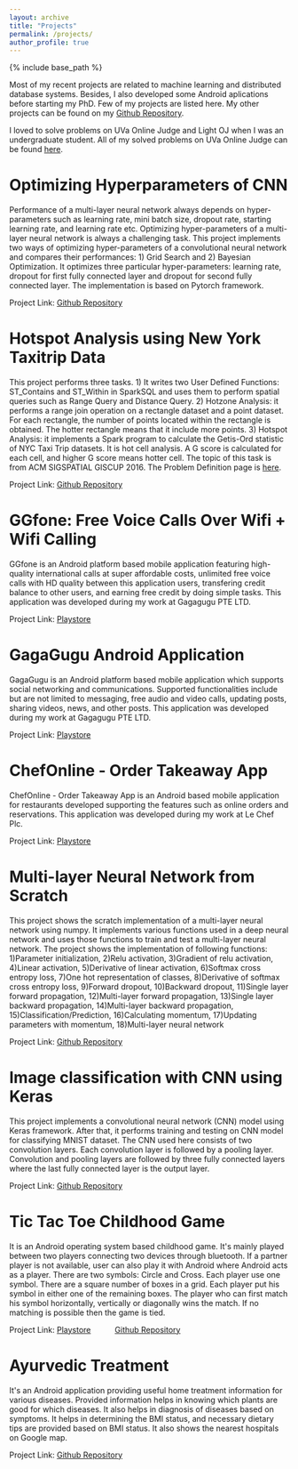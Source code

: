 ```yaml
---
layout: archive
title: "Projects"
permalink: /projects/
author_profile: true
---
```


{% include base_path %}

Most of my recent projects are related to machine learning and distributed database systems. Besides, I also developed some Android aplications before starting my PhD. Few of my projects are listed here. My other projects can be found on my [Github Repository](https://github.com/kanchanchy).

I loved to solve problems on UVa Online Judge and Light OJ when I was an undergraduate student. All of my solved problems on UVa Online Judge can be found [here](https://onlinejudge.org/index.php?option=com_onlinejudge&Itemid=20&page=show_authorstats&userid=77454). 

Optimizing Hyperparameters of CNN
======
Performance of a multi-layer neural network always depends on hyper-parameters such as learning rate, mini batch size, dropout rate, starting learning rate, and learning rate etc. Optimizing hyper-parameters of a multi-layer neural network is always a challenging task. This project implements two ways of optimizing hyper-parameters of a convolutional neural network and compares their performances: 1) Grid Search and 2) Bayesian Optimization. It optimizes three particular hyper-parameters: learning rate, dropout for first fully connected layer and dropout for second fully connected layer. The implementation is based on Pytorch framework.

Project Link: [Github Repository](https://github.com/kanchanchy/Optimizing-Hyperparameters-CNN)

Hotspot Analysis using New York Taxitrip Data
======
This project performs three tasks. 1) It writes two User Defined Functions: ST_Contains and ST_Within in SparkSQL and uses them to perform spatial queries such as Range Query and Distance Query. 2) Hotzone Analysis: it performs a range join operation on a rectangle dataset and a point dataset. For each rectangle, the number of points located within the rectangle is obtained. The hotter rectangle means that it include more points. 3) Hotspot Analysis: it implements a Spark program to calculate the Getis-Ord statistic of NYC Taxi Trip datasets. It is hot cell analysis. A G score is calculated for each cell, and higher G score means hotter cell. The topic of this task is from ACM SIGSPATIAL GISCUP 2016. The Problem Definition page is [here](http://sigspatial2016.sigspatial.org/giscup2016/problem).

Project Link: [Github Repository](https://github.com/kanchanchy/Hotspot-Analysis-Taxitrip-Data)

GGfone: Free Voice Calls Over Wifi + Wifi Calling
======
GGfone is an Android platform based mobile application featuring high-quality international calls at super affordable costs, unlimited free voice calls with HD quality between this application users, transfering credit balance to other users, and earning free credit by doing simple tasks. This application was developed during my work at Gagagugu PTE LTD.

Project Link: [Playstore](https://play.google.com/store/apps/details?id=com.gagagugu.ggfone)

GagaGugu Android Application
======
GagaGugu is an Android platform based mobile application which supports social networking and communications. Supported functionalities include but are not limited to messaging, free audio and video calls, updating posts, sharing videos, news, and other posts. This application was developed during my work at Gagagugu PTE LTD.

Project Link: [Playstore](https://play.google.com/store/apps/details?id=com.gagagugu.connect)

ChefOnline - Order Takeaway App
======
ChefOnline - Order Takeaway App is an Android based mobile application for restaurants developed supporting the features such as online orders and reservations. This application was developed during my work at Le Chef Plc.

Project Link: [Playstore](https://play.google.com/store/apps/details?id=com.chefonline.chefonline)

Multi-layer Neural Network from Scratch
======
This project shows the scratch implementation of a multi-layer neural network using numpy. It implements various functions used in a deep neural network and uses those functions to train and test a multi-layer neural network. The project shows the implementation of following functions: 1)Parameter initialization, 2)Relu activation, 3)Gradient of relu activation, 4)Linear activation, 5)Derivative of linear activation, 6)Softmax cross entropy loss, 7)One hot representation of classes, 8)Derivative of softmax cross entropy loss, 9)Forward dropout, 10)Backward dropout, 11)Single layer forward propagation, 12)Multi-layer forward propagation, 13)Single layer backward propagation, 14)Multi-layer backward propagation, 15)Classification/Prediction, 16)Calculating momentum, 17)Updating parameters with momentum, 18)Multi-layer neural network

Project Link: [Github Repository](https://github.com/kanchanchy/Multilayer-Neural-Network-from-Scratch)

Image classification with CNN using Keras
======
This project implements a convolutional neural network (CNN) model using Keras framework. After that, it performs training and testing on CNN model for classifying MNIST dataset. The CNN used here consists of two convolution layers. Each convolution layer is followed by a pooling layer. Convolution and pooling layers are followed by three fully connected layers where the last fully connected layer is the output layer.

Project Link: [Github Repository](https://github.com/kanchanchy/CNN-Keras)

Tic Tac Toe Childhood Game
======
It is an Android operating system based childhood game. It's mainly played between two players connecting two devices through bluetooth. If a partner player is not available, user can also play it with Android where Android acts as a player. There are two symbols: Circle and Cross. Each player use one symbol. There are a square number of boxes in a grid. Each player put his symbol in either one of the remaining boxes. The player who can first match his symbol horizontally, vertically or diagonally wins the match. If no matching is possible then the game is tied.

Project Link: [Playstore](https://play.google.com/store/apps/details?id=com.applicationslab.tictactoe&hl=en) &nbsp; &nbsp; &nbsp; &nbsp; &nbsp; [Github Repository](https://github.com/kanchanchy/Tic-Tac-Toe)

Ayurvedic Treatment
======
It's an Android application providing useful home treatment information for various diseases. Provided information helps in knowing which plants are good for which diseases. It also helps in diagnosis of diseases based on symptoms. It helps in determining the BMI status, and necessary dietary tips are provided based on BMI status. It also shows the nearest hospitals on Google map.

Project Link: [Github Repository](https://github.com/kanchanchy/Ayurvedic-Treatment)

